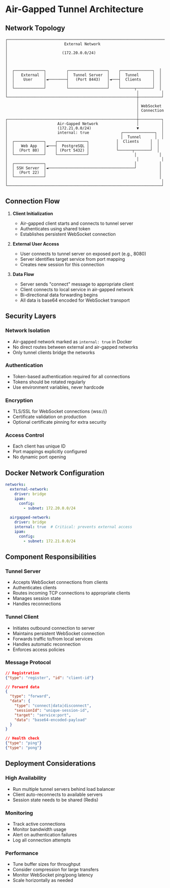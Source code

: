 # Air-Gapped Tunnel Architecture

## Network Topology

```
┌─────────────────────────────────────────────────────────────────────┐
│                         External Network                             │
│                        (172.20.0.0/24)                              │
│                                                                     │
│  ┌─────────────┐         ┌─────────────────┐    ┌──────────────┐  │
│  │   External  │         │  Tunnel Server  │    │  Tunnel      │  │
│  │    User     │◄────────┤   (Port 8443)   │◄───┤  Clients     │  │
│  │             │         │                 │    │              │  │
│  └─────────────┘         └─────────────────┘    └──────┬───────┘  │
│                                                         │          │
└─────────────────────────────────────────────────────────┼──────────┘
                                                          │
                                                          │ WebSocket
                                                          │ Connection
                                                          │
┌─────────────────────────────────────────────────────────┼──────────┐
│                      Air-Gapped Network                 │          │
│                      (172.21.0.0/24)                    ▼          │
│                      internal: true              ┌──────────────┐  │
│                                                  │  Tunnel      │  │
│  ┌─────────────┐    ┌─────────────┐            │  Clients     │  │
│  │   Web App   │◄───┤  PostgreSQL │            │              │  │
│  │  (Port 80)  │    │ (Port 5432) │            └──────┬───────┘  │
│  └─────────────┘    └─────────────┘                    │          │
│                                                         │          │
│  ┌─────────────┐                                       │          │
│  │ SSH Server  │◄──────────────────────────────────────┘          │
│  │  (Port 22)  │                                                  │
│  └─────────────┘                                                  │
│                                                                    │
└────────────────────────────────────────────────────────────────────┘
```

## Connection Flow

1. **Client Initialization**
   - Air-gapped client starts and connects to tunnel server
   - Authenticates using shared token
   - Establishes persistent WebSocket connection

2. **External User Access**
   - User connects to tunnel server on exposed port (e.g., 8080)
   - Server identifies target service from port mapping
   - Creates new session for this connection

3. **Data Flow**
   - Server sends "connect" message to appropriate client
   - Client connects to local service in air-gapped network
   - Bi-directional data forwarding begins
   - All data is base64 encoded for WebSocket transport

## Security Layers

### Network Isolation
- Air-gapped network marked as `internal: true` in Docker
- No direct routes between external and air-gapped networks
- Only tunnel clients bridge the networks

### Authentication
- Token-based authentication required for all connections
- Tokens should be rotated regularly
- Use environment variables, never hardcode

### Encryption
- TLS/SSL for WebSocket connections (wss://)
- Certificate validation on production
- Optional certificate pinning for extra security

### Access Control
- Each client has unique ID
- Port mappings explicitly configured
- No dynamic port opening

## Docker Network Configuration

```yaml
networks:
  external-network:
    driver: bridge
    ipam:
      config:
        - subnet: 172.20.0.0/24
        
  airgapped-network:
    driver: bridge
    internal: true  # Critical: prevents external access
    ipam:
      config:
        - subnet: 172.21.0.0/24
```

## Component Responsibilities

### Tunnel Server
- Accepts WebSocket connections from clients
- Authenticates clients
- Routes incoming TCP connections to appropriate clients
- Manages session state
- Handles reconnections

### Tunnel Client
- Initiates outbound connection to server
- Maintains persistent WebSocket connection
- Forwards traffic to/from local services
- Handles automatic reconnection
- Enforces access policies

### Message Protocol

```json
// Registration
{"type": "register", "id": "client-id"}

// Forward data
{
  "type": "forward",
  "data": {
    "type": "connect|data|disconnect",
    "sessionId": "unique-session-id",
    "target": "service:port",
    "data": "base64-encoded-payload"
  }
}

// Health check
{"type": "ping"}
{"type": "pong"}
```

## Deployment Considerations

### High Availability
- Run multiple tunnel servers behind load balancer
- Client auto-reconnects to available servers
- Session state needs to be shared (Redis)

### Monitoring
- Track active connections
- Monitor bandwidth usage
- Alert on authentication failures
- Log all connection attempts

### Performance
- Tune buffer sizes for throughput
- Consider compression for large transfers
- Monitor WebSocket ping/pong latency
- Scale horizontally as needed